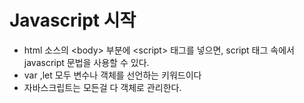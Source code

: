 # Javascript 시작
- html 소스의 &lt;body&gt; 부분에 &lt;script&gt; 태그를 넣으면, script 태그 속에서 javascript 문법을 사용할 수 있다.
- var ,let 모두 변수나 객체를 선언하는 키워드이다
- 자바스크립트는 모든걸 다 객체로 관리한다.